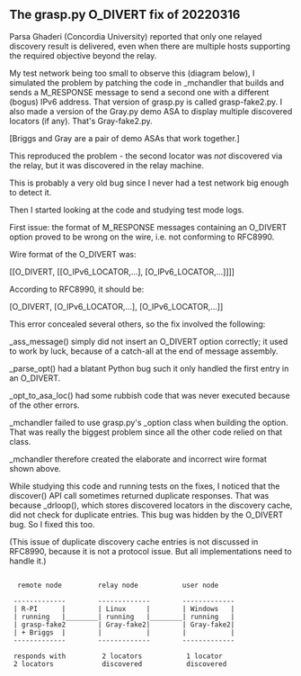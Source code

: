 ## The grasp.py O_DIVERT fix of 20220316

Parsa Ghaderi (Concordia University) reported that only one relayed
discovery result is delivered, even when there are multiple hosts
supporting the required objective beyond the relay.

My test network being too small to observe this (diagram below),
I simulated the problem by patching the code in _mchandler that builds
and sends a M_RESPONSE message to send a second one with a different
(bogus) IPv6 address. That version of grasp.py is called grasp-fake2.py.
I also made a version of the Gray.py demo ASA to display multiple
discovered locators (if any). That's Gray-fake2.py.

[Briggs and Gray are a pair of demo ASAs that work together.]

This reproduced the problem - the second locator was *not* discovered
via the relay, but it was discovered in the relay machine.

This is probably a very old bug since I never had a test network big
enough to detect it.

Then I started looking at the code and studying test mode logs.

First issue: the format of M_RESPONSE messages containing an O_DIVERT
option proved to be wrong on the wire, i.e. not conforming to RFC8990.

Wire format of the O_DIVERT was:

[[O_DIVERT, [[O_IPv6_LOCATOR,...], [O_IPv6_LOCATOR,...]]]]

According to RFC8990, it should be:

[O_DIVERT, [O_IPv6_LOCATOR,...], [O_IPv6_LOCATOR,...]]

This error concealed several others, so the fix involved the following:

_ass_message() simply did not insert an O_DIVERT option correctly;
it used to work by luck, because of a catch-all at the end of
message assembly.

_parse_opt() had a blatant Python bug such it only handled the first
entry in an O_DIVERT.

_opt_to_asa_loc() had some rubbish code that was never executed because
of the other errors.

_mchandler failed to use grasp.py's _option class when building the option.
That was really the biggest problem since all the other code relied on
that class.

_mchandler therefore created the elaborate and incorrect wire format
shown above.

While studying this code and running tests on the fixes, I noticed
that the discover() API call sometimes returned duplicate responses.
That was because _drloop(), which stores discovered locators in
the discovery cache, did not check for duplicate entries. This bug
was hidden by the O_DIVERT bug. So I fixed this too.

(This issue of duplicate discovery cache entries is not discussed
in RFC8990, because it is not a protocol issue. But all
implementations need to handle it.)

~~~~

  remote node         relay node           user node

 -------------        -------------        -------------
 | R-PI      |        | Linux     |        | Windows   |
 | running   |________| running   |________| running   |
 | grasp-fake2        | Gray-fake2|        | Gray-fake2|
 | + Briggs  |        |           |        |           |
 -------------        -------------        -------------

 responds with         2 locators           1 locator
 2 locators            discovered           discovered

~~~~